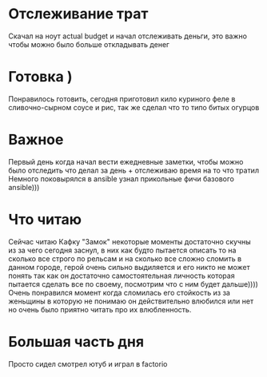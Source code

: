 # Отслеживание трат
Скачал на ноут actual budget и начал отслеживать деньги, это важно чтобы можно было больше откладывать денег

# Готовка )
Понравилось готовить, сегодня приготовил кило куриного феле в сливочно-сырном соусе и рис, так же сделал что то типо битых огурцов 

# Важное
Первый день когда начал вести ежедневные заметки, чтобы можно было отследить что делал за день + отслеживаю время на то что тратил
Немного поковырялся в ansible узнал прикольные фичи базового ansible)))

# Что читаю
Сейчас читаю Кафку "Замок" некоторые моменты достаточно скучны из за чего сегодня заснул, в них как будто пытается описать то на сколько все строго по рельсам и на сколько все сложно сломить в данном городе, герой очень сильно выдиляется и его никто не может понять так как он достаточно самостоятельная личность которая пытается сделать все по своему, посмотрим что с ним будет дальше))))
Очень понравился момент когда сломилась его стойкость из за женьщины в которую не понимаю он действительно влюбился или нет но очень было приятно читать про их влюбленность.

# Большая часть дня 
Просто сидел смотрел ютуб и играл в factorio 
